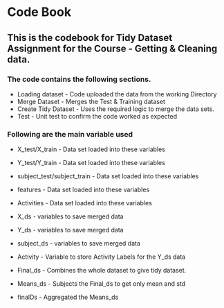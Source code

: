 # Code Book
## This is the codebook for Tidy Dataset Assignment for the Course - Getting & Cleaning data. 

### The code contains the following sections. 
* Loading dataset - Code uploaded the data from the working Directory
* Merge Dataset - Merges the Test & Training dataset
* Create Tidy Dataset - Uses the required logic to merge the data sets. 
* Test - Unit test to confirm the code worked as expected

### Following are the main variable used
* X_test/X_train - Data set loaded into these variables
* Y_test/Y_train - Data set loaded into these variables
* subject_test/subject_train - Data set loaded into these variables
* features - Data set loaded into these variables
* Activities - Data set loaded into these variables


* X_ds - variables to save merged data
* Y_ds - variables to save merged data
* subject_ds - variables to save merged data
* Activity - Variable to store Activity Labels for the Y_ds data
* Final_ds - Combines the whole dataset to give tidy dataset. 
* Means_ds - Subjects the Final_ds to get only mean and std
* finalDs - Aggregated the Means_ds
